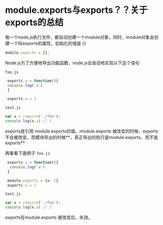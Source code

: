 # module.exports与exports？？关于exports的总结

每一个node.js执行文件，都自动创建一个module对象，同时，module对象会创建一个叫exports的属性，初始化的值是 {}

```js
module.exports = {};
```

Node.js为了方便地导出功能函数，node.js会自动地实现以下这个语句

`foo.js`

```js
 exports.a = function(){
 console.log('a')
 }

 exports.a = 1
```

`test.js`

```js
var x = require('./foo');
console.log(x.a) // 1
```

exports是引用 module.exports的值。module.exports 被改变的时候，exports不会被改变，而模块导出的时候**，真正导出的执行是module.exports，而不是exports**

再看看下面例子 `foo.js`

```js
 exports.a = function(){
  console.log('a')
 }

 module.exports = {a: 2}
 exports.a = 1 
```

`test.js`

```js
var x = require('./foo');
console.log(x.a) // 2
```

exports在module.exports 被改变后，失效。

